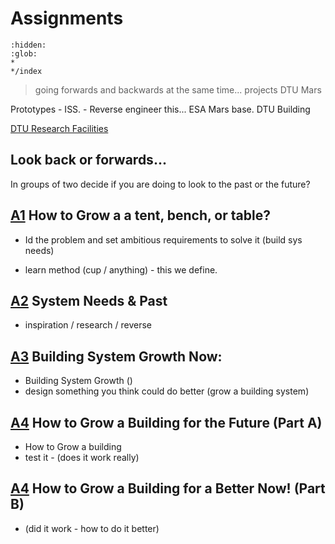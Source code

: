 # Assignments
```{toctree}
:hidden:
:glob:
*
*/index
```

> going forwards and backwards at the same time...
projects
DTU Mars

Prototypes - ISS. - Reverse engineer this... ESA Mars base.
DTU Building

[DTU Research Facilities]


## Look back or forwards...
In groups of two decide if you are doing to look to the past or the future?

## [A1] How to Grow a a tent, bench, or table?
* Id the problem and set ambitious requirements to solve it (build sys needs)
- learn method (cup / anything) - this we define.

## [A2] System Needs & Past
* inspiration / research / reverse

## [A3] Building System Growth Now: 
* Building System Growth ()
* design something you think could do better (grow a building system)

## [A4] How to Grow a Building for the Future (Part A)
* How to Grow a building
* test it - (does it work really)

## [A4] How to Grow a Building for a Better Now! (Part B)
* (did it work - how to do it better)

[A1]: A1.md
[A2]: A2.md
[A3]: A3.md
[A4]: A4.md
[A5]: A5.md

[DTU Research Facilities]:https://www.dtu.dk/english/research/research-facilities#:~:text=Dana%20is%20Denmark's%20largest%20marine,as%20well%20as%20fishing%20equipment.


<!-- 2024

> going forwards and backwards at the same time...
projects
DTU Mars

Prototypes - ISS. - Reverse engineer this... ESA Mars base.
DTU Building

[DTU Research Facilities]


## Look back or forwards...
In groups of two decide if you are doing to look to the past or the future?

## [A1] How to Grow a Cup
* Id the problem and set ambitious requirements to solve it (build sys needs)
- learn method (cup / anything) - this we define.

## [A2] Building System Needs
* inspiration / research / reverse

## [A3] Prototype: 
* Building System Growth ()
* design something you think could do better (grow a building system)

## [A4] Test: 
* How to Grow a building
* test it - (does it work really)

## [A5] Reflect
* (did it work - how to do it better)

[A1]: A1.md
[A2]: A2.md
[A3]: A3.md
[A4]: A4.md
[A5]: A5.md

[DTU Research Facilities]:https://www.dtu.dk/english/research/research-facilities#:~:text=Dana%20is%20Denmark's%20largest%20marine,as%20well%20as%20fishing%20equipment.
-->
<!-- 2023

## A1 - Future
In this part you will:
* Envision a system that enables 'instant buildings'.
* Select a specific [gene system] to focus on.
* Explore the implications of instant buildings for different stakaholders.
* identify the near, medium and long term future that will provide the future context of your group's agile prototype.


## A2 - Needs
In this part you will:
* identify the requirements of the future product / system in your defined future(s).
* Introduce Agile Principles and Processes

## A3 - Analyse
In this part you will:
* Select a [gene system] to focus on.
* Identify artefact or system from contexts and its 'features'.
* ['Reverse engineer'] the selected system to develop a recomposable 'agile prototype'. It identifies the features of the systems and disconnects these from its context.

## A4 - Change
In this part you will:
* Develop or 
* Make a change to a system in an existing building model using a tool that you have developed
* Consider the link between the 'current' trajectory you defined for your prototype in the previous part and your future scenarios.
* Is your agile prototype aligned?
* if not can you align it?

[project]: /Agile/Projects
['Reverse engineer']: /Agile/Concepts/ReverseEngineer
[gene system]: /Agile/Concepts/Genes

-->




